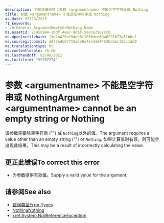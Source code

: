 ```yaml
---
description: 了解详细信息：参数 <argumentname> 不能为空字符串或 Nothing
title: 参数 <argumentname> 不能是空字符串或 Nothing
ms.date: 07/20/2015
f1_keywords:
- vbrGeneral_ArgumentEmptyOrNothing_Name
ms.assetid: 2c458944-1bdf-4ea7-9caf-560ca7582cc0
ms.openlocfilehash: 13e7b420ef84eb6ff050dee6046297b77a51b6e1
ms.sourcegitcommit: ddf7edb67715a5b9a45e3dd44536dabc153c1de0
ms.translationtype: MT
ms.contentlocale: zh-CN
ms.lasthandoff: 02/06/2021
ms.locfileid: "99787274"
---
```

# <a name="argument-argumentname-cannot-be-an-empty-string-or-nothing"></a><span data-ttu-id="f72ec-103">参数 \<argumentname> 不能是空字符串或 Nothing</span><span class="sxs-lookup"><span data-stu-id="f72ec-103">Argument \<argumentname> cannot be an empty string or Nothing</span></span>

<span data-ttu-id="f72ec-104">该参数需要除空字符串 ("") 或 `Nothing`以外的值。</span><span class="sxs-lookup"><span data-stu-id="f72ec-104">The argument requires a value other than an empty string ("") or `Nothing`.</span></span> <span data-ttu-id="f72ec-105">如果计算值时有误，则可能会出现此结果。</span><span class="sxs-lookup"><span data-stu-id="f72ec-105">This may be a result of incorrectly calculating the value.</span></span>  
  
## <a name="to-correct-this-error"></a><span data-ttu-id="f72ec-106">更正此错误</span><span class="sxs-lookup"><span data-stu-id="f72ec-106">To correct this error</span></span>  
  
- <span data-ttu-id="f72ec-107">为参数提供有效值。</span><span class="sxs-lookup"><span data-stu-id="f72ec-107">Supply a valid value for the argument.</span></span>  
  
## <a name="see-also"></a><span data-ttu-id="f72ec-108">请参阅</span><span class="sxs-lookup"><span data-stu-id="f72ec-108">See also</span></span>

- [<span data-ttu-id="f72ec-109">错误类型</span><span class="sxs-lookup"><span data-stu-id="f72ec-109">Error Types</span></span>](../programming-guide/language-features/error-types.md)
- [<span data-ttu-id="f72ec-110">Nothing</span><span class="sxs-lookup"><span data-stu-id="f72ec-110">Nothing</span></span>](../language-reference/nothing.md)
- <xref:System.NullReferenceException>
